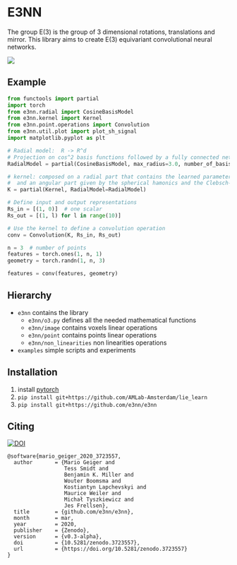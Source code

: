 # E3NN
The group E(3) is the group of 3 dimensional rotations, translations and mirror.
This library aims to create E(3) equivariant convolutional neural networks.

![](https://user-images.githubusercontent.com/333780/73550102-425bd180-4444-11ea-8b69-8a4241ffa9c9.gif)

## Example
```python
from functools import partial
import torch
from e3nn.radial import CosineBasisModel
from e3nn.kernel import Kernel
from e3nn.point.operations import Convolution
from e3nn.util.plot import plot_sh_signal
import matplotlib.pyplot as plt

# Radial model:  R -> R^d
# Projection on cos^2 basis functions followed by a fully connected network
RadialModel = partial(CosineBasisModel, max_radius=3.0, number_of_basis=3, h=100, L=1, act=torch.relu)

# kernel: composed on a radial part that contains the learned parameters
#  and an angular part given by the spherical hamonics and the Clebsch-Gordan coefficients
K = partial(Kernel, RadialModel=RadialModel)

# Define input and output representations
Rs_in = [(1, 0)]  # one scalar
Rs_out = [(1, l) for l in range(10)]

# Use the kernel to define a convolution operation
conv = Convolution(K, Rs_in, Rs_out)

n = 3  # number of points
features = torch.ones(1, n, 1)
geometry = torch.randn(1, n, 3)

features = conv(features, geometry)
```

## Hierarchy

- `e3nn` contains the library
  - `e3nn/o3.py` defines all the needed mathematical functions
  - `e3nn/image` contains voxels linear operations
  - `e3nn/point` contains points linear operations
  - `e3nn/non_linearities` non linearities operations
- `examples` simple scripts and experiments

## Installation

1. install [pytorch](https://pytorch.org)
2. `pip install git+https://github.com/AMLab-Amsterdam/lie_learn`
3. `pip install git+https://github.com/e3nn/e3nn`

## Citing
[![DOI](https://zenodo.org/badge/116704656.svg)](https://zenodo.org/badge/latestdoi/116704656)

```
@software{mario_geiger_2020_3723557,
  author       = {Mario Geiger and
                  Tess Smidt and
                  Benjamin K. Miller and
                  Wouter Boomsma and
                  Kostiantyn Lapchevskyi and
                  Maurice Weiler and
                  Michał Tyszkiewicz and
                  Jes Frellsen},
  title        = {github.com/e3nn/e3nn},
  month        = mar,
  year         = 2020,
  publisher    = {Zenodo},
  version      = {v0.3-alpha},
  doi          = {10.5281/zenodo.3723557},
  url          = {https://doi.org/10.5281/zenodo.3723557}
}
```
